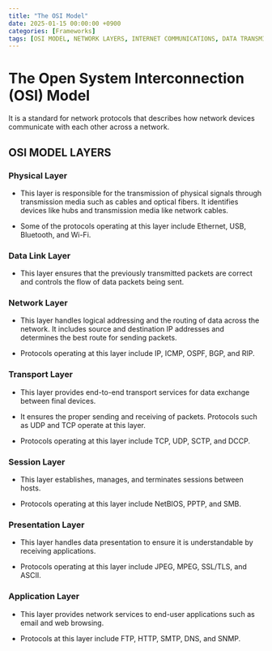 ```yaml
---
title: "The OSI Model"
date: 2025-01-15 00:00:00 +0900
categories: [Frameworks] 
tags: [OSI MODEL, NETWORK LAYERS, INTERNET COMMUNICATIONS, DATA TRANSMISSION, TCP/IP]
---
```


# The Open System Interconnection (OSI) Model

It is a standard for network protocols that describes how network devices communicate with each other across a network.

## OSI MODEL LAYERS

### Physical Layer

- This layer is responsible for the transmission of physical signals through transmission media such as cables and optical fibers. It identifies devices like hubs and transmission media like network cables.

- Some of the protocols operating at this layer include Ethernet, USB, Bluetooth, and Wi-Fi.

### Data Link Layer

- This layer ensures that the previously transmitted packets are correct and controls the flow of data packets being sent.

### Network Layer

- This layer handles logical addressing and the routing of data across the network. It includes source and destination IP addresses and determines the best route for sending packets.

- Protocols operating at this layer include IP, ICMP, OSPF, BGP, and RIP.

### Transport Layer

- This layer provides end-to-end transport services for data exchange between final devices.

- It ensures the proper sending and receiving of packets. Protocols such as UDP and TCP operate at this layer.

- Protocols operating at this layer include TCP, UDP, SCTP, and DCCP.

### Session Layer 

- This layer establishes, manages, and terminates sessions between hosts.

- Protocols operating at this layer include NetBIOS, PPTP, and SMB.

### Presentation Layer

- This layer handles data presentation to ensure it is understandable by receiving applications.

- Protocols operating at this layer include JPEG, MPEG, SSL/TLS, and ASCII.

### Application Layer

- This layer provides network services to end-user applications such as email and web browsing.

- Protocols at this layer include FTP, HTTP, SMTP, DNS, and SNMP.
